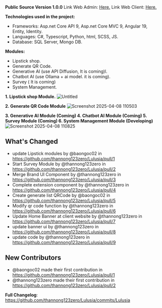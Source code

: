 **Public Source Version 1.0.0**
Link Web Admin: [Here.](https://lulusia.com/)
Link Web Client: [Here.](https://lulusia.vn/)

**Technologies used in the project:**
+ Frameworks: Asp.net Core API 9, Asp.net Core MVC 9, Angular 19, Entity, Identity.
+ Languages: C#, Typescript, Python, html, SCSS, JS.
+ Database: SQL Server, Mongo DB.

**Modules:**
+ Lipstick shop.
+ Generate QR Code.
+ Generative AI (use API Diffusion, It is coming)l.
+ Chatbot AI (use Ollama + ai model. it is coming).
+ Survey ( It is coming)
+ System Management.

**1. Lipstick shop Module.**
![Untitled](https://github.com/user-attachments/assets/d976b07d-d6ee-4fa6-a93d-e6e401753639)

**2. Generate QR Code Module**
![Screenshot 2025-04-08 110503](https://github.com/user-attachments/assets/a66bce8b-6828-470d-aaa5-92498a85c30b)

**3. Generative AI Module (Coming)
4. Chatbot AI Module (Coming)
5. Survey Module (Coming)
6. System Management Module (Developing)**
![Screenshot 2025-04-08 110825](https://github.com/user-attachments/assets/4a01b8a6-5550-4afd-b2cd-5e633de68a34)

## What's Changed
* update Lipstick modules by @baongoc02 in https://github.com/thannong123zero/Lulusia/pull/1
* Start Survey Module by @thannong123zero in https://github.com/thannong123zero/Lulusia/pull/2
* Merge Brand UI Component by @thannong123zero in https://github.com/thannong123zero/Lulusia/pull/3
* Complete extension component by @thannong123zero in https://github.com/thannong123zero/Lulusia/pull/4
* Create generate list QRCode by @baongoc02 in https://github.com/thannong123zero/Lulusia/pull/5
* Modify qr code function by @thannong123zero in https://github.com/thannong123zero/Lulusia/pull/6
* Update Home Banner at client website by @thannong123zero in https://github.com/thannong123zero/Lulusia/pull/7
* update banner ui by @thannong123zero in https://github.com/thannong123zero/Lulusia/pull/8
* update code by @thannong123zero in https://github.com/thannong123zero/Lulusia/pull/9

## New Contributors
* @baongoc02 made their first contribution in https://github.com/thannong123zero/Lulusia/pull/1
* @thannong123zero made their first contribution in https://github.com/thannong123zero/Lulusia/pull/2

**Full Changelog**: https://github.com/thannong123zero/Lulusia/commits/Lulusia
